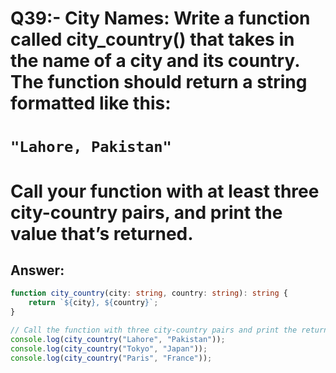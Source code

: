# Q39:- City Names: Write a function called city_country() that takes in the name of a city and its country. The function should return a string formatted like this:

# `"Lahore, Pakistan"`

# Call your function with at least three city-country pairs, and print the value that’s returned.

## Answer:
```typescript
function city_country(city: string, country: string): string {
    return `${city}, ${country}`;
}

// Call the function with three city-country pairs and print the returned values
console.log(city_country("Lahore", "Pakistan"));
console.log(city_country("Tokyo", "Japan"));
console.log(city_country("Paris", "France"));

```